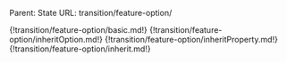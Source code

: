 Parent: State
URL: transition/feature-option/

{!transition/feature-option/basic.md!}
{!transition/feature-option/inheritOption.md!}
{!transition/feature-option/inheritProperty.md!}
{!transition/feature-option/inherit.md!}

